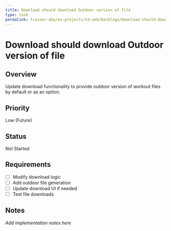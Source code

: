 ```yaml
---
title: Download should download Outdoor version of file
type: task
permalink: trainer-day/os-projects/td-web/backlogs/download-should-download-outdoor-version-of-file
---
```


# Download should download Outdoor version of file

## Overview
Update download functionality to provide outdoor version of workout files by default or as an option.

## Priority
Low (Future)

## Status
Not Started

## Requirements
- [ ] Modify download logic
- [ ] Add outdoor file generation
- [ ] Update download UI if needed
- [ ] Test file downloads

## Notes
_Add implementation notes here_
